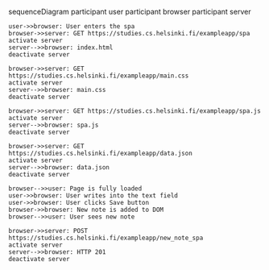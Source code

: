 sequenceDiagram
    participant user
    participant browser
    participant server

    user->>browser: User enters the spa
    browser->>server: GET https://studies.cs.helsinki.fi/exampleapp/spa
    activate server
    server-->>browser: index.html
    deactivate server

    browser->>server: GET https://studies.cs.helsinki.fi/exampleapp/main.css
    activate server
    server-->>browser: main.css
    deactivate server

    browser->>server: GET https://studies.cs.helsinki.fi/exampleapp/spa.js
    activate server
    server-->>browser: spa.js
    deactivate server

    browser->>server: GET https://studies.cs.helsinki.fi/exampleapp/data.json
    activate server
    server-->>browser: data.json
    deactivate server

    browser-->>user: Page is fully loaded
    user->>browser: User writes into the text field
    user->>browser: User clicks Save button
    browser->>browser: New note is added to DOM
    browser-->>user: User sees new note

    browser->>server: POST https://studies.cs.helsinki.fi/exampleapp/new_note_spa
    activate server
    server-->>browser: HTTP 201
    deactivate server